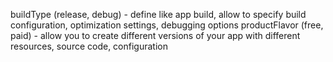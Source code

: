 buildType (release, debug) - define like app build, allow to specify build configuration, optimization settings, debugging options
productFlavor (free, paid) - allow you to create different versions of your app with different resources, source code, configuration
